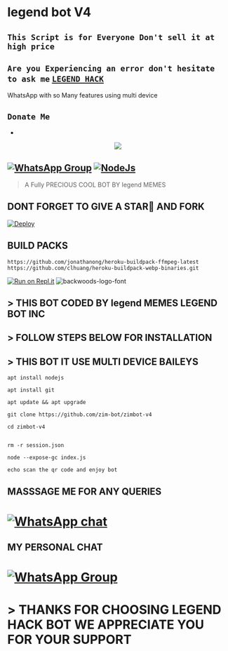 

# legend bot V4

## ``` This Script is for Everyone Don't sell it at high price ```

##  ``` Are you Experiencing an error don't hesitate to ask me ``` [`LEGEND HACK`](https://wa.me/+917389281978)
 WhatsApp with so Many features using multi device  
 
 ## ```Donate Me```

-
 </a>
</p>
<p align="center">
<img src="https://www.google.com/search?client=ms-android-samsung-ss&sxsrf=ALiCzsZjFVrI9zG_tpsQmyAjZ0aWN6GfYA:1667027353276&q=legend+hacker+logo&qfc=1&lcf=qf&phl=en&sa=X&ved=2ahUKEwjh9OPp8IT7AhUB9XMBHQpHDB8Qy64IKAN6BAgHEAQ&biw=384&bih=759&dpr=2.81"  />
</p>

## [![WhatsApp Group](https://img.shields.io/badge/WhatsApp-25D366?style=for-the-badge&logo=whatsapp&logoColor=white)](https://chat.whatsapp.com/EFsb8RCXV4jLEFk4eAcA1A) [![NodeJs](https://img.shields.io/badge/Node.js-43853D?style=for-the-badge&logo=node.js&logoColor=white)](https://nodejs.org/en/)

> A Fully PRECIOUS COOL BOT BY legend  MEMES <br>
> 
## DONT FORGET TO GIVE A STAR🌟 AND FORK



[![Deploy](https://www.herokucdn.com/deploy/button.svg)](https://heroku.com/deploy?template=https://github.com/zim-bot/zimbot-v4)

## BUILD PACKS

```
https://github.com/jonathanong/heroku-buildpack-ffmpeg-latest
https://github.com/clhuang/heroku-buildpack-webp-binaries.git

```
[![Run on Repl.it](https://repl.it/badge/github/quiec/whatsAlfa)](https://replit.com/@ReinhardTuna/ZIM-BOT-INC-QR?v=1)
<img src="https://fontmeme.com/permalink/220116/0c42dc0b64931810388ba399da55e927.png" alt="backwoods-logo-font" border="0"></a>  

 ##  > THIS BOT CODED BY legend MEMES LEGEND BOT INC 


## >  FOLLOW STEPS BELOW FOR INSTALLATION

## >  THIS BOT IT USE MULTI DEVICE BAILEYS


``` 
apt install nodejs

apt install git

apt update && apt upgrade

git clone https://github.com/zim-bot/zimbot-v4
 
cd zimbot-v4

 
rm -r session.json

node --expose-gc index.js

echo scan the qr code and enjoy bot

```


## MASSSAGE ME FOR ANY QUERIES 

# [![WhatsApp chat](https://img.shields.io/badge/WhatsApp-25D366?style=for-the-badge&logo=whatsapp&logoColor=white)](https://wa.me/917389281978)

## MY PERSONAL CHAT

# [![WhatsApp Group](https://img.shields.io/badge/WhatsApp-25D366?style=for-the-badge&logo=whatsapp&logoColor=white)](https://wa.me/27634090203)


# > THANKS FOR CHOOSING LEGEND HACK BOT WE APPRECIATE YOU FOR YOUR SUPPORT
 
